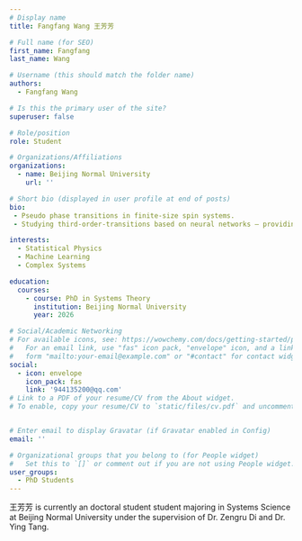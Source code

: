 ```yaml
---
# Display name
title: Fangfang Wang 王芳芳

# Full name (for SEO)
first_name: Fangfang
last_name: Wang

# Username (this should match the folder name)
authors:
  - Fangfang Wang

# Is this the primary user of the site?
superuser: false

# Role/position
role: Student

# Organizations/Affiliations
organizations:
  - name: Beijing Normal University
    url: ''

# Short bio (displayed in user profile at end of posts)
bio: 
 - Pseudo phase transitions in finite-size spin systems.
 - Studying third-order-transitions based on neural networks — providing early warnings for catastrophic behavior in complex systems.

interests:
  - Statistical Physics
  - Machine Learning
  - Complex Systems

education:
  courses:
    - course: PhD in Systems Theory
      institution: Beijing Normal University
      year: 2026

# Social/Academic Networking
# For available icons, see: https://wowchemy.com/docs/getting-started/page-builder/#icons
#   For an email link, use "fas" icon pack, "envelope" icon, and a link in the
#   form "mailto:your-email@example.com" or "#contact" for contact widget.
social:
  - icon: envelope
    icon_pack: fas
    link: '944135200@qq.com'
# Link to a PDF of your resume/CV from the About widget.
# To enable, copy your resume/CV to `static/files/cv.pdf` and uncomment the lines below.


# Enter email to display Gravatar (if Gravatar enabled in Config)
email: ''

# Organizational groups that you belong to (for People widget)
#   Set this to `[]` or comment out if you are not using People widget.
user_groups:
  - PhD Students
---
```


王芳芳 is currently an doctoral student student majoring in Systems Science at Beijing Normal University under the supervision of Dr. Zengru Di and Dr. Ying Tang. 

